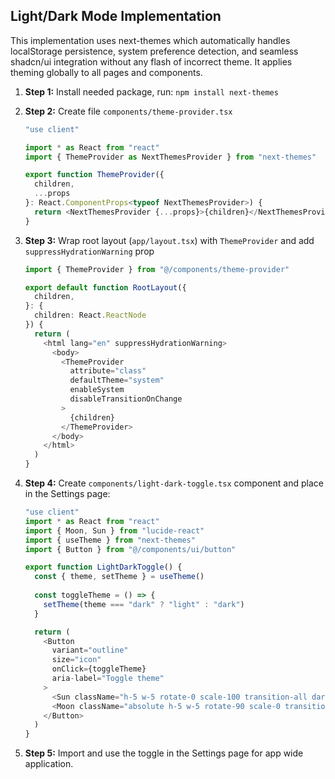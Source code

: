 ## Light/Dark Mode Implementation

This implementation uses next-themes which automatically handles localStorage persistence, system preference detection, and seamless shadcn/ui integration without any flash of incorrect theme. It applies theming globally to all pages and components.

1. **Step 1:** Install needed package, run: `npm install next-themes`

2. **Step 2:** Create file `components/theme-provider.tsx`

    ```typescript
    "use client"

    import * as React from "react"
    import { ThemeProvider as NextThemesProvider } from "next-themes"

    export function ThemeProvider({
      children,
      ...props
    }: React.ComponentProps<typeof NextThemesProvider>) {
      return <NextThemesProvider {...props}>{children}</NextThemesProvider>
    }
    ```

3. **Step 3:** Wrap root layout (`app/layout.tsx`) with `ThemeProvider` and add `suppressHydrationWarning` prop

    ```typescript
    import { ThemeProvider } from "@/components/theme-provider"

    export default function RootLayout({
      children,
    }: {
      children: React.ReactNode
    }) {
      return (
        <html lang="en" suppressHydrationWarning>
          <body>
            <ThemeProvider
              attribute="class"
              defaultTheme="system"
              enableSystem
              disableTransitionOnChange
            >
              {children}
            </ThemeProvider>
          </body>
        </html>
      )
    }
    ```

4. **Step 4:** Create `components/light-dark-toggle.tsx` component and place in the Settings page:

    ```typescript
    "use client"
    import * as React from "react"
    import { Moon, Sun } from "lucide-react"
    import { useTheme } from "next-themes"
    import { Button } from "@/components/ui/button"

    export function LightDarkToggle() {
      const { theme, setTheme } = useTheme()
      
      const toggleTheme = () => {
        setTheme(theme === "dark" ? "light" : "dark")
      }

      return (
        <Button 
          variant="outline" 
          size="icon" 
          onClick={toggleTheme}
          aria-label="Toggle theme"
        >
          <Sun className="h-5 w-5 rotate-0 scale-100 transition-all dark:-rotate-90 dark:scale-0" />
          <Moon className="absolute h-5 w-5 rotate-90 scale-0 transition-all dark:rotate-0 dark:scale-100" />
        </Button>
      )
    }
    ```

5. **Step 5:** Import and use the toggle in the Settings page for app wide application.